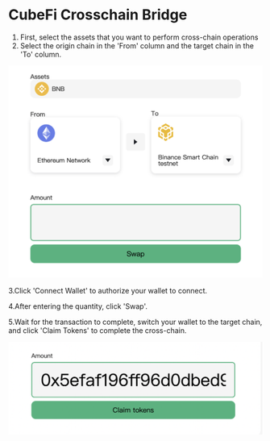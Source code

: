 # CubeFi Crosschain Bridge

1. First, select the assets that you want to perform cross-chain operations
2. Select the origin chain in the 'From' column and the target chain in the 'To' column.

![](<../.gitbook/assets/图片 (2).png>)



3.Click 'Connect Wallet' to authorize your wallet to connect.

4.After entering the quantity, click 'Swap'.

5.Wait for the transaction to complete, switch your wallet to the target chain, and click 'Claim Tokens' to complete the cross-chain.

![](<../.gitbook/assets/图片 (4).png>)

